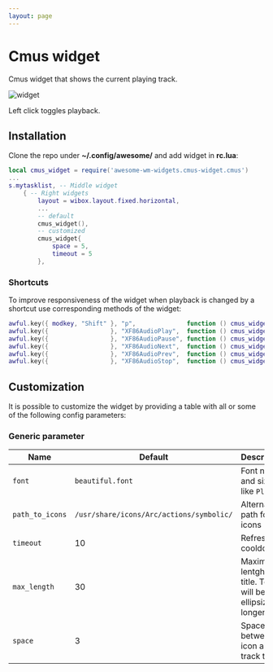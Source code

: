 ```yaml
---
layout: page
---
```

# Cmus widget

Cmus widget that shows the current playing track.

![widget](../awesome-wm-widgets/assets/img/widgets/screenshots/cmus-widget/cmus-widget.png)

Left click toggles playback.

## Installation

Clone the repo under **~/.config/awesome/** and add widget in **rc.lua**:

```lua
local cmus_widget = require('awesome-wm-widgets.cmus-widget.cmus')
...
s.mytasklist, -- Middle widget
    { -- Right widgets
    	layout = wibox.layout.fixed.horizontal,
        ...
        -- default
        cmus_widget(),
        -- customized
        cmus_widget{
            space = 5,
            timeout = 5
        },
```

### Shortcuts

To improve responsiveness of the widget when playback is changed by a shortcut use corresponding methods of the widget:

```lua
awful.key({ modkey, "Shift" }, "p",              function () cmus_widget:play_pause() end, {description = "toggle track",   group = "cmus"}),
awful.key({                 }, "XF86AudioPlay",  function () cmus_widget:play()       end, {description = "play track",     group = "cmus"}),
awful.key({                 }, "XF86AudioPause", function () cmus_widget:play()       end, {description = "pause track",    group = "cmus"}),
awful.key({                 }, "XF86AudioNext",  function () cmus_widget:next_track() end, {description = "next track",     group = "cmus"}),
awful.key({                 }, "XF86AudioPrev",  function () cmus_widget:prev_track() end, {description = "previous track", group = "cmus"}),
awful.key({                 }, "XF86AudioStop",  function () cmus_widget:stop()       end, {description = "stop track",      group = "cmus"}),
```

## Customization

It is possible to customize the widget by providing a table with all or some of the following config parameters:

### Generic parameter

| Name | Default | Description |
|---|---|---|
| `font` | `beautiful.font` | Font name and size, like `Play 12` |
| `path_to_icons` | `/usr/share/icons/Arc/actions/symbolic/` | Alternative path for the icons |
| `timeout`| 10 | Refresh cooldown |
| `max_length` | 30 | Maximum lentgh of title. Text will be ellipsized if longer. |
| `space` | 3 | Space between icon and track title |
